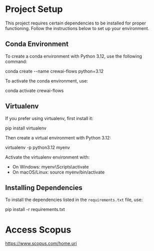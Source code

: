# Project Setup

This project requires certain dependencies to be installed for proper functioning. Follow the instructions below to set up your environment.

## Conda Environment

To create a conda environment with Python 3.12, use the following command:

conda create --name crewai-flows python=3.12

To activate the conda environment, use:

conda activate crewai-flows

## Virtualenv

If you prefer using virtualenv, first install it:

pip install virtualenv

Then create a virtual environment with Python 3.12:

virtualenv -p python3.12 myenv

Activate the virtualenv environment with:

- On Windows: myenv\Scripts\activate
- On macOS/Linux: source myenv/bin/activate

## Installing Dependencies

To install the dependencies listed in the `requirements.txt` file, use:

pip install -r requirements.txt
# Access Scopus

https://www.scopus.com/home.uri
